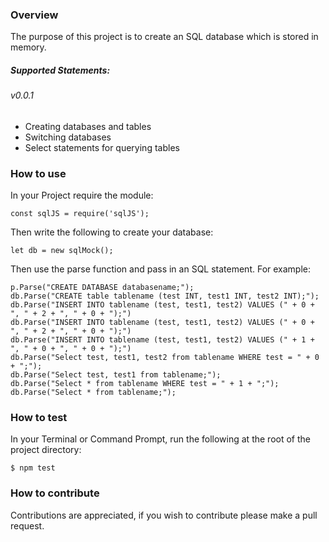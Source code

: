 ### Overview

The purpose of this project is to create an SQL database which is stored in memory.

##### Supported Statements:
###### v0.0.1
  - Creating databases and tables
  - Switching databases
  - Select statements for querying tables

### How to use

In your Project require the module:

```
const sqlJS = require('sqlJS');
```
Then write the following to create your database:
```
let db = new sqlMock();
```
Then use the parse function and pass in an SQL statement. For example:
```
p.Parse("CREATE DATABASE databasename;");
db.Parse("CREATE table tablename (test INT, test1 INT, test2 INT);");
db.Parse("INSERT INTO tablename (test, test1, test2) VALUES (" + 0 + ", " + 2 + ", " + 0 + ");")
db.Parse("INSERT INTO tablename (test, test1, test2) VALUES (" + 0 + ", " + 2 + ", " + 0 + ");")
db.Parse("INSERT INTO tablename (test, test1, test2) VALUES (" + 1 + ", " + 0 + ", " + 0 + ");")
db.Parse("Select test, test1, test2 from tablename WHERE test = " + 0 + ";");
db.Parse("Select test, test1 from tablename;");
db.Parse("Select * from tablename WHERE test = " + 1 + ";");
db.Parse("Select * from tablename;");
```

### How to test

In your Terminal or Command Prompt, run the following at the root of the
project directory:

```
$ npm test
```

### How to contribute

Contributions are appreciated, if you wish to contribute please make a pull request.
